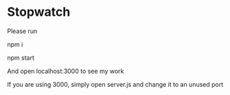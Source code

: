 # Stopwatch

Please run

npm i

npm start

And open localhost:3000 to see my work

If you are using 3000, simply open server.js and change it to an unused port
